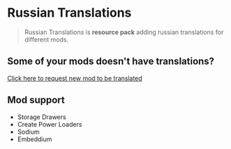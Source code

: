 # Russian Translations

> Russian Translations is **resource pack** adding russian translations for different mods.

## Some of your mods doesn't have translations?

[Click here to request new mod to be translated]()

## Mod support

- Storage Drawers
- Create Power Loaders
- Sodium
- Embeddium
